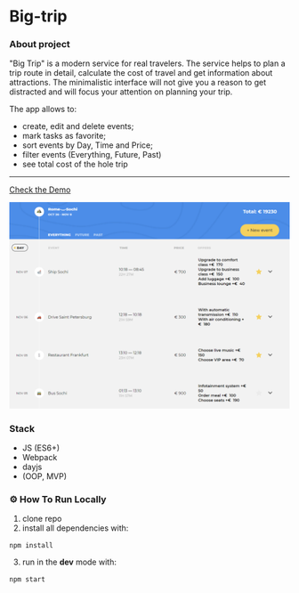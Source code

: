 # Big-trip

### About project

"Big Trip" is a modern service for real travelers. The service helps to plan a trip route in detail, calculate the cost of travel and get information about attractions. The minimalistic interface will not give you a reason to get distracted and will focus your attention on planning your trip.

The app allows to:

- create, edit and delete events;
- mark tasks as favorite;
- sort events by Day, Time and Price;
- filter events (Everything, Future, Past)
- see total cost of the hole trip

---
<a href="https://bentonfraizer.github.io/big-trip/" target="_blank">Check the Demo</a>

<img src="https://github.com/BentonFraizer/big-trip/blob/master/.github/workflows/big-trip.png" width="769" />

### Stack 
- JS (ES6+)
- Webpack
- dayjs
- (OOP, MVP)

### ⚙️ How To Run Locally

1. clone repo
2. install all dependencies with:
```
npm install
```
3. run in the **dev** mode with:
```
npm start
```
